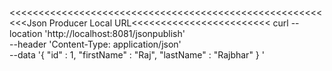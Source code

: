 



<<<<<<<<<<<<<<<<<<<<<<<<<<<<<<<<<<<<<<<<<<<<<<<<<<<<<<<<<Json Producer Local URL<<<<<<<<<<<<<<<<<<<<<<<<
curl --location 'http://localhost:8081/jsonpublish' \
--header 'Content-Type: application/json' \
--data '{
    "id" : 1,
    "firstName" : "Raj",
    "lastName" : "Rajbhar"
} '
